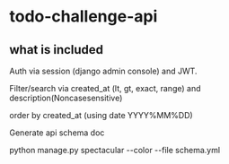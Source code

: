 # todo-challenge-api


## what is included

Auth via session (django admin console) and JWT.

Filter/search via created_at (lt, gt, exact, range) and description(Noncasesensitive)

order by created_at (using date YYYY%MM%DD)


Generate api schema doc

python manage.py spectacular --color --file schema.yml

